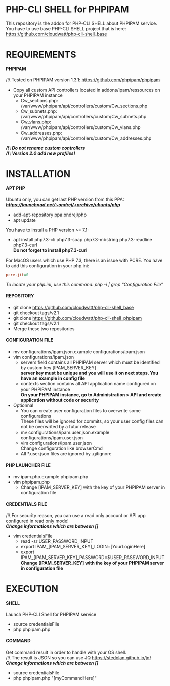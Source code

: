 # PHP-CLI SHELL for PHPIPAM

This repository is the addon for PHP-CLI SHELL about PHPIPAM service.  
You have to use base PHP-CLI SHELL project that is here: https://github.com/cloudwatt/php-cli-shell_base


# REQUIREMENTS

#### PHPIPAM
/!\ Tested on PHPIPAM version 1.3.1: https://github.com/phpipam/phpipam
* Copy all custom API controllers located in addons/ipam/ressources on your PHPIPAM instance
    * Cw_sections.php: /var/www/phpipam/api/controllers/custom/Cw_sections.php
	* Cw_subnets.php: /var/www/phpipam/api/controllers/custom/Cw_subnets.php
	* Cw_vlans.php: /var/www/phpipam/api/controllers/custom/Cw_vlans.php
	* Cw_addresses.php: /var/www/phpipam/api/controllers/custom/Cw_addresses.php  

__*/!\ Do not rename custom controllers*__  
__*/!\ Version 2.0 add new profiles!*__


# INSTALLATION

#### APT PHP
Ubuntu only, you can get last PHP version from this PPA:  
__*https://launchpad.net/~ondrej/+archive/ubuntu/php*__
* add-apt-repository ppa:ondrej/php
* apt update

You have to install a PHP version >= 7.1:
* apt install php7.3-cli php7.3-soap php7.3-mbstring php7.3-readline php7.3-curl  
__Do not forget to install php7.3-curl__

For MacOS users which use PHP 7.3, there is an issue with PCRE.
You have to add this configuration in your php.ini:
```ini
pcre.jit=0
```
*To locate your php.ini, use this command: php -i | grep "Configuration File"*

#### REPOSITORY
* git clone https://github.com/cloudwatt/php-cli-shell_base
* git checkout tags/v2.1
* git clone https://github.com/cloudwatt/php-cli-shell_phpipam
* git checkout tags/v2.1
* Merge these two repositories

#### CONFIGURATION FILE
* mv configurations/ipam.json.example configurations/ipam.json
* vim configurations/ipam.json
    * servers field contains all PHPIPAM server which must be identified by custom key [IPAM_SERVER_KEY]  
	  __server key must be unique and you will use it on next steps. You have an example in config file__
	* contexts section contains all API application name configured on your PHPIPAM instance  
	  __On your PHPIPAM instance, go to Administration > API and create application without code or security__
* Optionnal
    * You can create user configuration files to overwrite some configurations  
	  These files will be ignored for commits, so your user config files can not be overwrited by a futur release
	* mv configurations/ipam.user.json.example configurations/ipam.user.json
	* vim configurations/ipam.user.json  
	  Change configuration like browserCmd
	* All *.user.json files are ignored by .gitignore

#### PHP LAUNCHER FILE
* mv ipam.php.example phpipam.php
* vim phpipam.php
    * Change [IPAM_SERVER_KEY] with the key of your PHPIPAM server in configuration file

#### CREDENTIALS FILE
/!\ For security reason, you can use a read only account or API app configured in read only mode!  
__*Change informations which are between []*__
* vim credentialsFile
    * read -sr USER_PASSWORD_INPUT
    * export IPAM_[IPAM_SERVER_KEY]_LOGIN=[YourLoginHere]
    * export IPAM_[IPAM_SERVER_KEY]_PASSWORD=$USER_PASSWORD_INPUT  
	  __Change [IPAM_SERVER_KEY] with the key of your PHPIPAM server in configuration file__


# EXECUTION

#### SHELL
Launch PHP-CLI Shell for PHPIPAM service
* source credentialsFile
* php phpipam.php

#### COMMAND
Get command result in order to handle with your OS shell.  
/!\ The result is JSON so you can use JQ https://stedolan.github.io/jq/  
__*Change informations which are between []*__
* source credentialsFile
* php phpipam.php "[myCommandHere]"